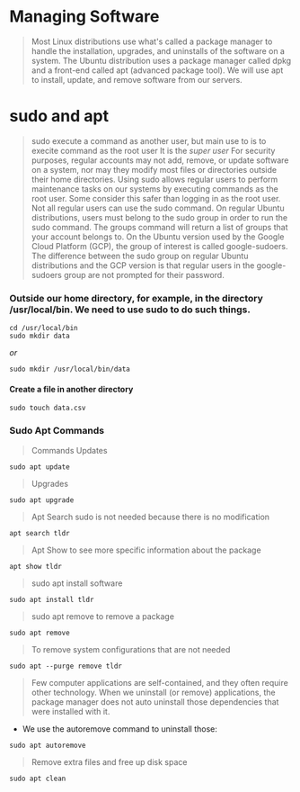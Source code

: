 # Managing Software

> Most Linux distributions use what's called a package manager to handle the installation, upgrades, and uninstalls of the software on a system. The Ubuntu distribution uses a package manager called dpkg and a front-end called apt (advanced package tool). We will use apt to install, update, and remove software from our servers.

# sudo and apt
> sudo execute a command as another user, but main use to is to execite command as the root user
> It is the *super user*
> For security purposes, regular accounts may not add, remove, or update software on a system, nor may they modify most files or directories outside their home directories. Using sudo allows regular users to perform maintenance tasks on our systems by executing commands as the root user. Some consider this safer than logging in as the root user.
> Not all regular users can use the sudo command. On regular Ubuntu distributions, users must belong to the sudo group in order to run the sudo command. The groups command will return a list of groups that your account belongs to. On the Ubuntu version used by the Google Cloud Platform (GCP), the group of interest is called google-sudoers. The difference between the sudo group on regular Ubuntu distributions and the GCP version is that regular users in the google-sudoers group are not prompted for their password.

### Outside our home directory, for example, in the directory /usr/local/bin. We need to use sudo to do such things.
```
cd /usr/local/bin
sudo mkdir data
```
*or*
```
sudo mkdir /usr/local/bin/data
```
#### Create a file in another directory
```
sudo touch data.csv
```


### Sudo Apt Commands

> Commands Updates
```
sudo apt update
```

> Upgrades
```
sudo apt upgrade
```

> Apt Search
> sudo is not needed because there is no modification
```
apt search tldr
```

> Apt Show
> to see more specific information about the package
```
apt show tldr
```

> sudo apt install software
```
sudo apt install tldr
```

> sudo apt remove to remove a package
```
sudo apt remove
```
> To remove system configurations that are not needed
```
sudo apt --purge remove tldr
```

> Few computer applications are self-contained, and they often require other technology. When we uninstall (or remove) applications, the package manager does not auto uninstall those dependencies that were installed with it. 
- We use the autoremove command to uninstall those:
```
sudo apt autoremove
```

> Remove extra files and free up disk space
```
sudo apt clean
```

